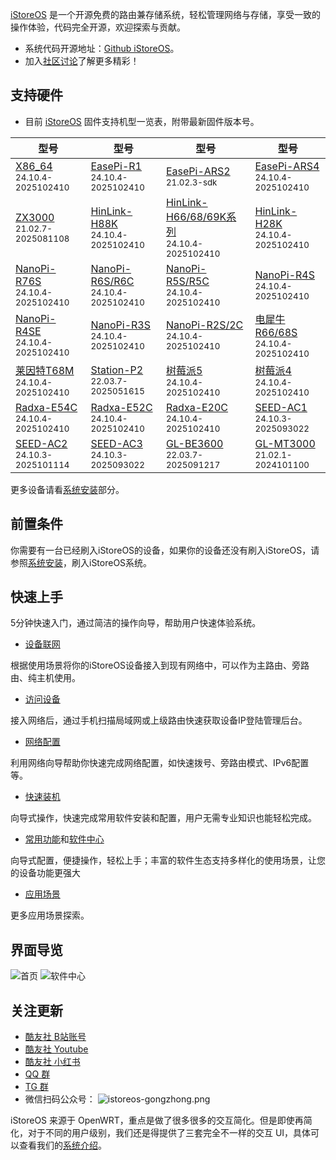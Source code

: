 [iStoreOS](https://www.istoreos.com) 是一个开源免费的路由兼存储系统，轻松管理网络与存储，享受一致的操作体验，代码完全开源，欢迎探索与贡献。
- 系统代码开源地址：[Github iStoreOS](https://www.github.com/istoreos/istoreos)。
- 加入[社区讨论](https://github.com/istoreos/istoreos/discussions)了解更多精彩！

## 支持硬件

* 目前 [iStoreOS](https://site.istoreos.com/firmware) 固件支持机型一览表，附带最新固件版本号。

| 型号 | 型号 | 型号 | 型号 |
|------|------|------|------|
| [X86_64](https://site.istoreos.com/firmware/download?devicename=x86_64&firmware=iStoreOS)<br><small>24.10.4-2025102410</small> | [EasePi-R1](https://site.istoreos.com/firmware/download?devicename=easepi-r1&firmware=iStoreOS)<br><small>24.10.4-2025102410</small> | [EasePi-ARS2](https://site.istoreos.com/firmware/download?devicename=ars2&firmware=iStoreOS)<br><small>21.02.3-sdk</small> | [EasePi-ARS4](http://fw.koolcenter.com/iStoreOS/ars4/)<br><small>24.10.4-2025102410</small> | 
| [ZX3000](https://site.istoreos.com/firmware/download?devicename=zx3000&firmware=iStoreOS)<br><small>21.02.7-2025081108</small> | [HinLink-H88K](https://site.istoreos.com/firmware/download?devicename=h88k&firmware=iStoreOS)<br><small>24.10.4-2025102410</small> | [HinLink-H66/68/69K系列](https://site.istoreos.com/firmware/download?devicename=h6xk&firmware=iStoreOS)<br><small>24.10.4-2025102410</small> | [HinLink-H28K](https://site.istoreos.com/firmware/download?devicename=h28k&firmware=iStoreOS)<br><small>24.10.4-2025102410</small> |
| [NanoPi-R76S](https://site.istoreos.com/firmware/download?devicename=r76s&firmware=iStoreOS)<br><small>24.10.4-2025102410</small> | [NanoPi-R6S/R6C](https://site.istoreos.com/firmware/download?devicename=r6s&firmware=iStoreOS)<br><small>24.10.4-2025102410</small> | [NanoPi-R5S/R5C](https://site.istoreos.com/firmware/download?devicename=r5s&firmware=iStoreOS)<br><small>24.10.4-2025102410</small> | [NanoPi-R4S](https://site.istoreos.com/firmware/download?devicename=r4s&firmware=iStoreOS)<br><small>24.10.4-2025102410</small> |
| [NanoPi-R4SE](https://site.istoreos.com/firmware/download?devicename=r4se&firmware=iStoreOS)<br><small>24.10.4-2025102410</small> | [NanoPi-R3S](https://site.istoreos.com/firmware/download?devicename=r3s&firmware=iStoreOS)<br><small>24.10.4-2025102410</small> | [NanoPi-R2S/2C](https://site.istoreos.com/firmware/download?devicename=r2s&firmware=iStoreOS)<br><small>24.10.4-2025102410</small> | [电犀牛R66/68S](https://site.istoreos.com/firmware/download?devicename=r6xs&firmware=iStoreOS)<br><small>24.10.4-2025102410</small> |
| [莱因特T68M](https://site.istoreos.com/firmware/download?devicename=t68m&firmware=iStoreOS)<br><small>24.10.4-2025102410</small> | [Station-P2](https://site.istoreos.com/firmware/download?devicename=station-p2&firmware=iStoreOS)<br><small>22.03.7-2025051615</small> | [树莓派5](https://site.istoreos.com/firmware/download?devicename=rpi5&firmware=iStoreOS)<br><small>24.10.4-2025102410</small> | [树莓派4](https://site.istoreos.com/firmware/download?devicename=rpi4&firmware=iStoreOS)<br><small>24.10.4-2025102410</small> | 
| [Radxa-E54C](https://site.istoreos.com/firmware/download?devicename=e54c&firmware=iStoreOS)<br><small>24.10.4-2025102410</small> | [Radxa-E52C](https://site.istoreos.com/firmware/download?devicename=e52c&firmware=iStoreOS)<br><small>24.10.4-2025102410</small> | [Radxa-E20C](https://site.istoreos.com/firmware/download?devicename=e20c&firmware=iStoreOS)<br><small>24.10.4-2025102410</small> | [SEED-AC1](https://site.istoreos.com/firmware/download?devicename=seed-ac1&firmware=iStoreOS)<br><small>24.10.3-2025093022</small> |
| [SEED-AC2](https://site.istoreos.com/firmware/download?devicename=seed-ac2&firmware=iStoreOS)<br><small>24.10.3-2025101114</small> | [SEED-AC3](https://site.istoreos.com/firmware/download?devicename=seed-ac3&firmware=iStoreOS)<br><small>24.10.3-2025093022</small> | [GL-BE3600](https://site.istoreos.com/firmware/download?devicename=gl-be3600&firmware=iStoreOS)<br><small>22.03.7-2025091217</small> | [GL-MT3000](https://site.istoreos.com/firmware/download?devicename=mt3000&firmware=iStoreOS)<br><small>21.02.1-2024101100</small> |


更多设备请看[系统安装](/zh/guide/istoreos/install.html)部分。

## 前置条件

你需要有一台已经刷入iStoreOS的设备，如果你的设备还没有刷入iStoreOS，请参照[系统安装](/zh/guide/istoreos/install.html)，刷入iStoreOS系统。

## 快速上手

5分钟快速入门，通过简洁的操作向导，帮助用户快速体验系统。

- [设备联网](/zh/guide/istoreos/network/wired_connection.html)

根据使用场景将你的iStoreOS设备接入到现有网络中，可以作为主路由、旁路由、纯主机使用。

- [访问设备](/zh/guide/istoreos/network/check_connection.html)

接入网络后，通过手机扫描局域网或上级路由快速获取设备IP登陆管理后台。

- [网络配置](/zh/guide/istoreos/basic/network_guide.html)

利用网络向导帮助你快速完成网络配置，如快速拨号、旁路由模式、IPv6配置等。

- [快速装机](/zh/guide/istoreos/basic/install_guide.html)

向导式操作，快速完成常用软件安装和配置，用户无需专业知识也能轻松完成。

- [常用功能](/zh/guide/istoreos/basic/page.html)和[软件中心](https://doc.linkease.com/zh/guide/istore/)

向导式配置，便捷操作，轻松上手；丰富的软件生态支持多样化的使用场景，让您的设备功能更强大

- [应用场景](/zh/guide/istoreos/practice/homeNas.html)

更多应用场景探索。

<!-- * [固件安装](/zh/guide/istoreos/install_ars2.html)
* [更多固件下载](https://www.koolcenter.com/fw)
* [网络配置向导](/zh/guide/istoreos/basic/network_guide.html)
* [常用功能](/zh/guide/istoreos/basic/page.html) -->

## 界面导览

![首页](./preview/geek-preview1.jpg)
![软件中心](./preview/geek-istore-preview2.jpg)

## 关注更新

* [酷友社 B站账号](https://space.bilibili.com/1492058311?spm_id_from=333.788.0.0)
* [酷友社 Youtube](https://www.youtube.com/channel/UCvENMyIFurJi_SrnbnbyiZw)
* [酷友社 小红书](https://www.xiaohongshu.com/user/profile/66eaa6e4000000001d0307af)
* [QQ 群](https://www.koolcenter.com/posts/117)
* [TG 群](https://t.me/+QwxW7aimSMeRdQJX)
* 微信扫码公众号：
![istoreos-gongzhong.png](./preview/istoreos-gongzhong.png)

iStoreOS 来源于 OpenWRT，重点是做了很多很多的交互简化。但是即使再简化，对于不同的用户级别，我们还是得提供了三套完全不一样的交互 UI，具体可以查看我们的[系统介绍](/zh/guide/istoreos/storeos_introduce.html)。


